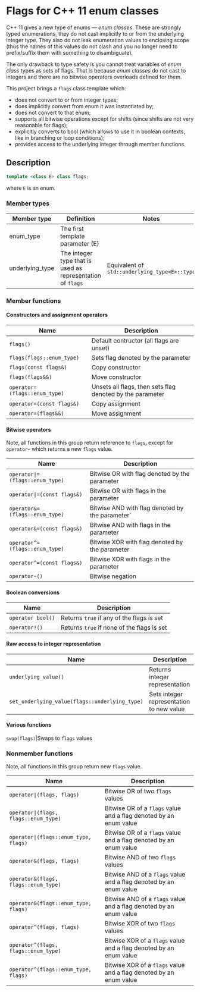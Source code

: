 # Flags for C++ 11 enum classes

C++ 11 gives a new type of enums — *enum classes*.
These are strongly typed enumerations, they do not cast implicitly to or from
the underlying integer type. They also do not leak enumeration values to
enclosing scope (thus the names of this values do not clash and you no longer
need to prefix/suffix them with something to disambiguate).

The only drawback to type safety is you cannot treat variables of *enum class*
types as sets of flags. That is because *enum classes* do not cast to integers
and there are no bitwise operators overloads defined for them.

This project brings a `flags` class template which:
* does not convert to or from integer types;
* does implicitly convert from enum it was instantiated by;
* does not convert to that enum;
* supports all bitwise operations except for shifts (since shifts are not very
  reasonable for flags);
* explicitly converts to bool (which allows to use it in boolean contexts, like
  in branching or loop conditions);
* provides access to the underlying integer through member functions.

## Description
``` c++
template <class E> class flags;
```
where `E` is an enum.

### Member types
Member type    |Definition                                                |Notes
---------------|----------------------------------------------------------|---------------------------------------------
enum_type      |The first template parameter (E)                          |
underlying_type|The integer type that is used as representation of `flags`|Equivalent of `std::underlying_type<E>::type`

### Member functions

#### Constructors and assignment operators
Name                         |Description
-----------------------------|-----------
`flags()`                    |Default contructor (all flags are unset)
`flags(flags::enum_type)`    |Sets flag denoted by the parameter
`flags(const flags&)`        |Copy constructor
`flags(flags&&)`             |Move constructor
`operator=(flags::enum_type)`|Unsets all flags, then sets flag denoted by the parameter
`operator=(const flags&)`    |Copy assignment
`operator=(flags&&)`         |Move assignment

#### Bitwise operators
Note, all functions in this group return reference to `flags`, except for
`operator~` which returns a new `flags` value.

Name                                          |Description
----------------------------------------------|-----------
<code>operator&#124;=(flags::enum_type)</code>|Bitwise OR with flag denoted by the parameter
<code>operator&#124;=(const flags&)</code>    |Bitwise OR with flags in the parameter
`operator&=(flags::enum_type)`                |Bitwise AND with flag denoted by the parameter`
`operator&=(const flags&)`                    |Bitwise AND with flags in the parameter
`operator^=(flags::enum_type)`                |Bitwise XOR with flag denoted by the parameter
`operator^=(const flags&)`                    |Bitwise XOR with flags in the parameter
`operator~()`                                 |Bitwise negation

#### Boolean conversions
Name             |Description
-----------------|-----------
`operator bool()`|Returns `true` if any of the flags is set
`operator!()`    |Returns `true` if none of the flags is set

#### Raw access to integer representation
Name                                          |Description
----------------------------------------------|-----------
`underlying_value()`                          |Returns integer representation
`set_underlying_value(flags::underlying_type)`|Sets integer representation to new value

#### Various functions
`swap(flags)`|Swaps to `flags` values

### Nonmember functions
Note, all functions in this group return new `flags` value.

Name                                                |Description
----------------------------------------------------|-----------
<code>operator&#124;(flags, flags)</code>           |Bitwise OR of two `flags` values
<code>operator&#124;(flags, flags::enum_type)</code>|Bitwise OR of a `flags` value and a flag denoted by an enum value
<code>operator&#124;(flags::enum_type, flags)</code>|Bitwise OR of a `flags` value and a flag denoted by an enum value
`operator&(flags, flags)`                           |Bitwise AND of two `flags` values
`operator&(flags, flags::enum_type)`                |Bitwise AND of a `flags` value and a flag denoted by an enum value
`operator&(flags::enum_type, flags)`                |Bitwise AND of a `flags` value and a flag denoted by an enum value
`operator^(flags, flags)`                           |Bitwise XOR of two `flags` values
`operator^(flags, flags::enum_type)`                |Bitwise XOR of a `flags` value and a flag denoted by an enum value
`operator^(flags::enum_type, flags)`                |Bitwise XOR of a `flags` value and a flag denoted by an enum value
